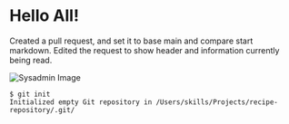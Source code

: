 # Hello All!


Created a pull request, and set it to base main and compare start markdown. Edited the request to show header and information currently being read.

![Sysadmin Image](https://cdn-website.lansweeper.com/wp-content/uploads/Essential-SysAdmin-Tools-for-Network-Administrators.png)


```
$ git init
Initialized empty Git repository in /Users/skills/Projects/recipe-repository/.git/
```
